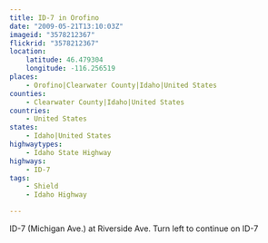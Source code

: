 ```yaml
---
title: ID-7 in Orofino
date: "2009-05-21T13:10:03Z"
imageid: "3578212367"
flickrid: "3578212367"
location:
    latitude: 46.479304
    longitude: -116.256519
places:
    - Orofino|Clearwater County|Idaho|United States
counties:
    - Clearwater County|Idaho|United States
countries:
    - United States
states:
    - Idaho|United States
highwaytypes:
    - Idaho State Highway
highways:
    - ID-7
tags:
    - Shield
    - Idaho Highway

---
```

ID-7 (Michigan Ave.) at Riverside Ave. Turn left to continue on ID-7